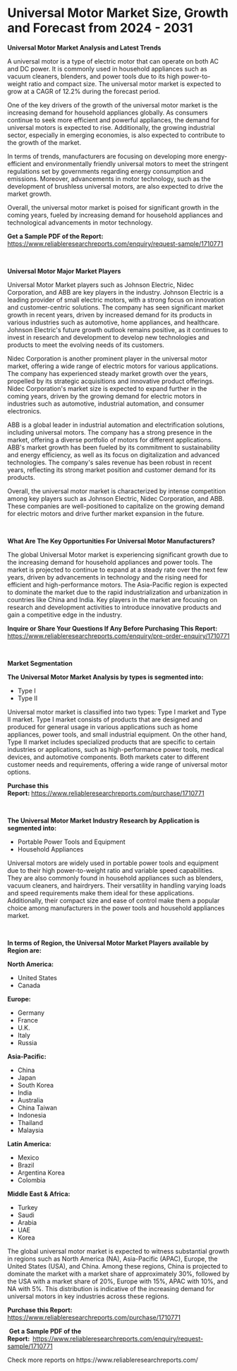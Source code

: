 <p><h1>Universal Motor Market Size, Growth and Forecast from 2024 - 2031</h1></p><p><strong>Universal Motor Market Analysis and Latest Trends</strong></p>
<p><p>A universal motor is a type of electric motor that can operate on both AC and DC power. It is commonly used in household appliances such as vacuum cleaners, blenders, and power tools due to its high power-to-weight ratio and compact size. The universal motor market is expected to grow at a CAGR of 12.2% during the forecast period.</p><p>One of the key drivers of the growth of the universal motor market is the increasing demand for household appliances globally. As consumers continue to seek more efficient and powerful appliances, the demand for universal motors is expected to rise. Additionally, the growing industrial sector, especially in emerging economies, is also expected to contribute to the growth of the market.</p><p>In terms of trends, manufacturers are focusing on developing more energy-efficient and environmentally friendly universal motors to meet the stringent regulations set by governments regarding energy consumption and emissions. Moreover, advancements in motor technology, such as the development of brushless universal motors, are also expected to drive the market growth.</p><p>Overall, the universal motor market is poised for significant growth in the coming years, fueled by increasing demand for household appliances and technological advancements in motor technology.</p></p>
<p><strong>Get a Sample PDF of the Report:&nbsp;</strong> <a href="https://www.reliableresearchreports.com/enquiry/request-sample/1710771">https://www.reliableresearchreports.com/enquiry/request-sample/1710771</a></p>
<p>&nbsp;</p>
<p><strong>Universal Motor Major Market Players</strong></p>
<p><p>Universal Motor Market players such as Johnson Electric, Nidec Corporation, and ABB are key players in the industry. Johnson Electric is a leading provider of small electric motors, with a strong focus on innovation and customer-centric solutions. The company has seen significant market growth in recent years, driven by increased demand for its products in various industries such as automotive, home appliances, and healthcare. Johnson Electric's future growth outlook remains positive, as it continues to invest in research and development to develop new technologies and products to meet the evolving needs of its customers.</p><p>Nidec Corporation is another prominent player in the universal motor market, offering a wide range of electric motors for various applications. The company has experienced steady market growth over the years, propelled by its strategic acquisitions and innovative product offerings. Nidec Corporation's market size is expected to expand further in the coming years, driven by the growing demand for electric motors in industries such as automotive, industrial automation, and consumer electronics.</p><p>ABB is a global leader in industrial automation and electrification solutions, including universal motors. The company has a strong presence in the market, offering a diverse portfolio of motors for different applications. ABB's market growth has been fueled by its commitment to sustainability and energy efficiency, as well as its focus on digitalization and advanced technologies. The company's sales revenue has been robust in recent years, reflecting its strong market position and customer demand for its products.</p><p>Overall, the universal motor market is characterized by intense competition among key players such as Johnson Electric, Nidec Corporation, and ABB. These companies are well-positioned to capitalize on the growing demand for electric motors and drive further market expansion in the future.</p></p>
<p>&nbsp;</p>
<p><strong>What Are The Key Opportunities For Universal Motor Manufacturers?</strong></p>
<p><p>The global Universal Motor market is experiencing significant growth due to the increasing demand for household appliances and power tools. The market is projected to continue to expand at a steady rate over the next few years, driven by advancements in technology and the rising need for efficient and high-performance motors. The Asia-Pacific region is expected to dominate the market due to the rapid industrialization and urbanization in countries like China and India. Key players in the market are focusing on research and development activities to introduce innovative products and gain a competitive edge in the industry.</p></p>
<p><strong>Inquire or Share Your Questions If Any Before Purchasing This Report:</strong> <a href="https://www.reliableresearchreports.com/enquiry/pre-order-enquiry/1710771">https://www.reliableresearchreports.com/enquiry/pre-order-enquiry/1710771</a></p>
<p>&nbsp;</p>
<p><strong>Market Segmentation</strong></p>
<p><strong>The Universal Motor Market Analysis by types is segmented into:</strong></p>
<p><ul><li>Type I</li><li>Type II</li></ul></p>
<p><p>Universal motor market is classified into two types: Type I market and Type II market. Type I market consists of products that are designed and produced for general usage in various applications such as home appliances, power tools, and small industrial equipment. On the other hand, Type II market includes specialized products that are specific to certain industries or applications, such as high-performance power tools, medical devices, and automotive components. Both markets cater to different customer needs and requirements, offering a wide range of universal motor options.</p></p>
<p><strong>Purchase this Report:&nbsp;</strong><a href="https://www.reliableresearchreports.com/purchase/1710771">https://www.reliableresearchreports.com/purchase/1710771</a></p>
<p>&nbsp;</p>
<p><strong>The Universal Motor Market Industry Research by Application is segmented into:</strong></p>
<p><ul><li>Portable Power Tools and Equipment</li><li>Household Appliances</li></ul></p>
<p><p>Universal motors are widely used in portable power tools and equipment due to their high power-to-weight ratio and variable speed capabilities. They are also commonly found in household appliances such as blenders, vacuum cleaners, and hairdryers. Their versatility in handling varying loads and speed requirements make them ideal for these applications. Additionally, their compact size and ease of control make them a popular choice among manufacturers in the power tools and household appliances market.</p></p>
<p>&nbsp;</p>
<p><strong>In terms of Region, the Universal Motor Market Players available by Region are:</strong></p>
<p>
    <p> <strong> North America: </strong>
        <ul>
            <li>United States</li>
            <li>Canada</li>
        </ul>
        </p> 
    <p> <strong> Europe: </strong>
        <ul>
            <li>Germany</li>
            <li>France</li>
            <li>U.K.</li>
            <li>Italy</li>
            <li>Russia</li>
        </ul>
        </p> 
    <p> <strong> Asia-Pacific: </strong>
        <ul>
            <li>China</li>
            <li>Japan</li>
            <li>South Korea</li>
            <li>India</li>
            <li>Australia</li>
            <li>China Taiwan</li>
            <li>Indonesia</li>
            <li>Thailand</li>
            <li>Malaysia</li>
        </ul>
        </p> 
    <p> <strong> Latin America: </strong>
        <ul>
            <li>Mexico</li>
            <li>Brazil</li>
            <li>Argentina Korea</li>
            <li>Colombia</li>
        </ul>
        </p> 
    <p> <strong> Middle East & Africa: </strong>
        <ul>
            <li>Turkey</li>
            <li>Saudi</li>
            <li>Arabia</li>
            <li>UAE</li>
            <li>Korea</li>
        </ul>
    </p>
    </p>
<p><p>The global universal motor market is expected to witness substantial growth in regions such as North America (NA), Asia-Pacific (APAC), Europe, the United States (USA), and China. Among these regions, China is projected to dominate the market with a market share of approximately 30%, followed by the USA with a market share of 20%, Europe with 15%, APAC with 10%, and NA with 5%. This distribution is indicative of the increasing demand for universal motors in key industries across these regions.</p></p>
<p><strong>Purchase this Report: </strong><a href="https://www.reliableresearchreports.com/purchase/1710771">https://www.reliableresearchreports.com/purchase/1710771</a></p>
<p>&nbsp;<strong>Get a Sample PDF of the Report:&nbsp;&nbsp;</strong><a href="https://www.reliableresearchreports.com/enquiry/request-sample/1710771">https://www.reliableresearchreports.com/enquiry/request-sample/1710771</a></p>
<p><strong></strong></p>
<p>Check more reports on https://www.reliableresearchreports.com/</p>